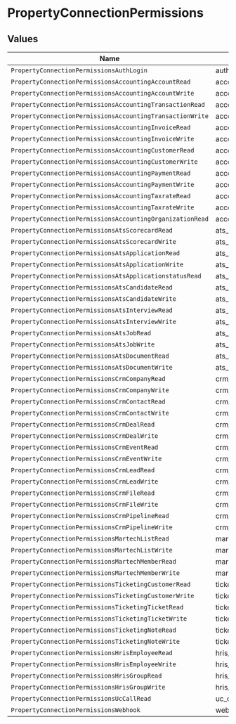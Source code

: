 # PropertyConnectionPermissions


## Values

| Name                                                      | Value                                                     |
| --------------------------------------------------------- | --------------------------------------------------------- |
| `PropertyConnectionPermissionsAuthLogin`                  | auth_login                                                |
| `PropertyConnectionPermissionsAccountingAccountRead`      | accounting_account_read                                   |
| `PropertyConnectionPermissionsAccountingAccountWrite`     | accounting_account_write                                  |
| `PropertyConnectionPermissionsAccountingTransactionRead`  | accounting_transaction_read                               |
| `PropertyConnectionPermissionsAccountingTransactionWrite` | accounting_transaction_write                              |
| `PropertyConnectionPermissionsAccountingInvoiceRead`      | accounting_invoice_read                                   |
| `PropertyConnectionPermissionsAccountingInvoiceWrite`     | accounting_invoice_write                                  |
| `PropertyConnectionPermissionsAccountingCustomerRead`     | accounting_customer_read                                  |
| `PropertyConnectionPermissionsAccountingCustomerWrite`    | accounting_customer_write                                 |
| `PropertyConnectionPermissionsAccountingPaymentRead`      | accounting_payment_read                                   |
| `PropertyConnectionPermissionsAccountingPaymentWrite`     | accounting_payment_write                                  |
| `PropertyConnectionPermissionsAccountingTaxrateRead`      | accounting_taxrate_read                                   |
| `PropertyConnectionPermissionsAccountingTaxrateWrite`     | accounting_taxrate_write                                  |
| `PropertyConnectionPermissionsAccountingOrganizationRead` | accounting_organization_read                              |
| `PropertyConnectionPermissionsAtsScorecardRead`           | ats_scorecard_read                                        |
| `PropertyConnectionPermissionsAtsScorecardWrite`          | ats_scorecard_write                                       |
| `PropertyConnectionPermissionsAtsApplicationRead`         | ats_application_read                                      |
| `PropertyConnectionPermissionsAtsApplicationWrite`        | ats_application_write                                     |
| `PropertyConnectionPermissionsAtsApplicationstatusRead`   | ats_applicationstatus_read                                |
| `PropertyConnectionPermissionsAtsCandidateRead`           | ats_candidate_read                                        |
| `PropertyConnectionPermissionsAtsCandidateWrite`          | ats_candidate_write                                       |
| `PropertyConnectionPermissionsAtsInterviewRead`           | ats_interview_read                                        |
| `PropertyConnectionPermissionsAtsInterviewWrite`          | ats_interview_write                                       |
| `PropertyConnectionPermissionsAtsJobRead`                 | ats_job_read                                              |
| `PropertyConnectionPermissionsAtsJobWrite`                | ats_job_write                                             |
| `PropertyConnectionPermissionsAtsDocumentRead`            | ats_document_read                                         |
| `PropertyConnectionPermissionsAtsDocumentWrite`           | ats_document_write                                        |
| `PropertyConnectionPermissionsCrmCompanyRead`             | crm_company_read                                          |
| `PropertyConnectionPermissionsCrmCompanyWrite`            | crm_company_write                                         |
| `PropertyConnectionPermissionsCrmContactRead`             | crm_contact_read                                          |
| `PropertyConnectionPermissionsCrmContactWrite`            | crm_contact_write                                         |
| `PropertyConnectionPermissionsCrmDealRead`                | crm_deal_read                                             |
| `PropertyConnectionPermissionsCrmDealWrite`               | crm_deal_write                                            |
| `PropertyConnectionPermissionsCrmEventRead`               | crm_event_read                                            |
| `PropertyConnectionPermissionsCrmEventWrite`              | crm_event_write                                           |
| `PropertyConnectionPermissionsCrmLeadRead`                | crm_lead_read                                             |
| `PropertyConnectionPermissionsCrmLeadWrite`               | crm_lead_write                                            |
| `PropertyConnectionPermissionsCrmFileRead`                | crm_file_read                                             |
| `PropertyConnectionPermissionsCrmFileWrite`               | crm_file_write                                            |
| `PropertyConnectionPermissionsCrmPipelineRead`            | crm_pipeline_read                                         |
| `PropertyConnectionPermissionsCrmPipelineWrite`           | crm_pipeline_write                                        |
| `PropertyConnectionPermissionsMartechListRead`            | martech_list_read                                         |
| `PropertyConnectionPermissionsMartechListWrite`           | martech_list_write                                        |
| `PropertyConnectionPermissionsMartechMemberRead`          | martech_member_read                                       |
| `PropertyConnectionPermissionsMartechMemberWrite`         | martech_member_write                                      |
| `PropertyConnectionPermissionsTicketingCustomerRead`      | ticketing_customer_read                                   |
| `PropertyConnectionPermissionsTicketingCustomerWrite`     | ticketing_customer_write                                  |
| `PropertyConnectionPermissionsTicketingTicketRead`        | ticketing_ticket_read                                     |
| `PropertyConnectionPermissionsTicketingTicketWrite`       | ticketing_ticket_write                                    |
| `PropertyConnectionPermissionsTicketingNoteRead`          | ticketing_note_read                                       |
| `PropertyConnectionPermissionsTicketingNoteWrite`         | ticketing_note_write                                      |
| `PropertyConnectionPermissionsHrisEmployeeRead`           | hris_employee_read                                        |
| `PropertyConnectionPermissionsHrisEmployeeWrite`          | hris_employee_write                                       |
| `PropertyConnectionPermissionsHrisGroupRead`              | hris_group_read                                           |
| `PropertyConnectionPermissionsHrisGroupWrite`             | hris_group_write                                          |
| `PropertyConnectionPermissionsUcCallRead`                 | uc_call_read                                              |
| `PropertyConnectionPermissionsWebhook`                    | webhook                                                   |